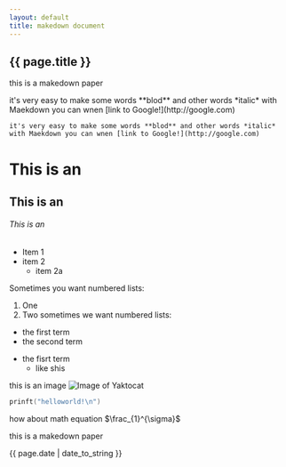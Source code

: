```yaml
---
layout: default
title: makedown document
---
```


<h2>{{ page.title }}</h2>
<p>this is a makedown paper</p>
<p>it's very easy to make some words **blod** and other words *italic* with Maekdown you can wnen [link to Google!](http://google.com)</p>

    it's very easy to make some words **blod** and other words *italic* with Maekdown you can wnen [link to Google!](http://google.com)

# This is an 

## This is an 

###### This is an 

* Item 1
* item 2
  * item 2a

Sometimes you want numbered lists:
1. One 
2. Two
sometimes we want numbered lists:
* the first term 
* the second term
- the fisrt term
  - like shis

this is an image
![Image of Yaktocat](https://octodex.github.com/images/yaktocat.png)
```c
prinft("helloworld!\n")
```
how about math equation 
$\frac_{1}^{\sigma}$


<p>this is a makedown paper</p>

<p>{{ page.date | date_to_string }}</p>
